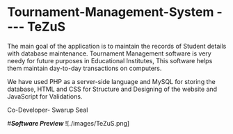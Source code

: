 # Tournament-Management-System ---- TeZuS

The main goal of the application is to maintain the records of Student details with database maintenance. Tournament Management software is very needy for future purposes in Educational Institutes, This software helps them maintain day-to-day transactions on computers.

We have used PHP as a server-side language and MySQL for storing the database, HTML and CSS for Structure and Designing of the website and JavaScript for Validations.

Co-Developer- Swarup Seal

#***Software Preview***
![./images/TeZuS.png]
